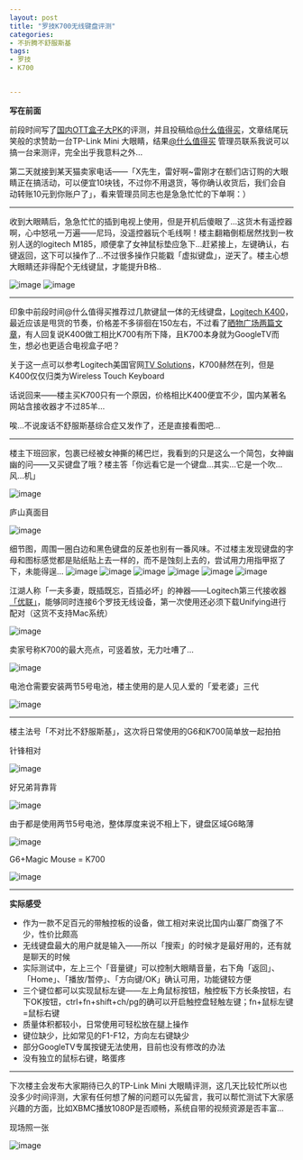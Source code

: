 ```yaml
---
layout: post
title: "罗技K700无线键盘评测"
categories:
- 不折腾不舒服斯基
tags:
- 罗技
- K700


---
```


**写在前面**

前段时间写了[国内OTT盒子大PK](http://www.besteric.com/2013/05/09/ott-box-xiaomi-appletv-leshi-software/)的评测，并且投稿给[@什么值得买](http://www.smzdm.com/)，文章结尾玩笑般的求赞助一台TP-Link Mini 大眼睛，结果[@什么值得买](http://www.smzdm.com/) 管理员联系我说可以搞一台来测评，完全出乎我意料之外…

第二天就接到某天猫卖家电话——「X先生，雷好啊~雷刚才在额们店订购的大眼睛正在搞活动，可以便宜10块钱，不过你不用退货，等你确认收货后，我们会自动转账10元到你账户了」，看来管理员同志也是急急忙忙的下单啊：）

----

收到大眼睛后，急急忙忙的插到电视上使用，但是开机后傻眼了…这货木有遥控器啊，心中怒吼一万遍——尼玛，没遥控器玩个毛线啊！楼主翻箱倒柜居然找到一枚别人送的logitech M185，顺便拿了女神鼠标垫应急下...赶紧接上，左键确认，右键返回，这下可以操作了...不过很多操作只能戳「虚拟键盘」，逆天了。楼主心想大眼睛还非得配个无线键鼠，才能提升B格..

![image](http://img01.taobaocdn.com/tps/i1/T12XeOXyhcXXabme77-800-533.jpg)
![image](http://img03.taobaocdn.com/tps/i3/T1m2KPXxtXXXabme77-800-533.jpg)

----

印象中前段时间@什么值得买推荐过几款键鼠一体的无线键盘，[Logitech K400](http://www.smzdm.com/youhui/196407)，最近应该是甩货的节奏，价格差不多徘徊在150左右，不过看了[晒物广场两篇文章](http://show.smzdm.com/list/?search=K400)，有人回复说K400做工相比K700有所下降，且K700本身就为GoogleTV而生，想必也更适合电视盒子吧？

关于这一点可以参考Logitech美国官网[TV Solutions](http://www.logitech.com/en-us/support/smart-tv)，K700赫然在列，但是K400仅仅归类为Wireless Touch Keyboard

话说回来——楼主买K700只有一个原因，价格相比K400便宜不少，国内某著名网站含接收器才不过85羊…

唉...不说废话不舒服斯基综合症又发作了，还是直接看图吧…

----

楼主下班回家，包裹已经被女神撕的稀巴烂，我看到的只是这么一个简包，女神幽幽的问——又买键盘了哦？楼主答「你远看它是一个键盘…其实…它是一个吹...风...机」

![image](http://img02.taobaocdn.com/tps/i2/T16bOPXypaXXabme77-800-533.jpg)

庐山真面目

![image](http://img04.taobaocdn.com/tps/i4/T1v0aPXpXaXXabme77-800-533.jpg)

细节图，周围一圈白边和黑色键盘的反差也别有一番风味。不过楼主发现键盘的字母和图标感觉都是贴纸贴上去一样的，而不是蚀刻上去的，尝试用力用指甲抠了下，未能得逞...
![image](http://img02.taobaocdn.com/tps/i2/T11DKNXqpcXXabme77-800-533.jpg)
![image](http://img04.taobaocdn.com/tps/i4/T1._CMXy8fXXabme77-800-533.jpg)
![image](http://img01.taobaocdn.com/tps/i1/T1W69PXtpXXXabme77-800-533.jpg)
![image](http://img02.taobaocdn.com/tps/i2/T18LiOXvFbXXabme77-800-533.jpg)
![image](http://img01.taobaocdn.com/tps/i1/T1gQ5MXyJeXXabme77-800-533.jpg)
![image](http://img02.taobaocdn.com/tps/i2/T1HHGNXzpeXXabme77-800-533.jpg)

江湖人称「一夫多妻，既插既忘，百插必坏」的神器——Logitech第三代接收器[「优联」](http://www.logitech.com.cn/zh-cn/promotions/6072)，能够同时连接6个罗技无线设备，第一次使用还必须下载Unifying进行配对（这货不支持Mac系统）

![image](http://img03.taobaocdn.com/tps/i3/T1da9OXyRbXXabme77-800-533.jpg)

卖家号称K700的最大亮点，可竖着放，无力吐嘈了…

![image](http://img01.taobaocdn.com/tps/i1/T1aY9OXvpdXXabme77-800-533.jpg)

电池仓需要安装两节5号电池，楼主使用的是人见人爱的「爱老婆」三代

![image](http://img02.taobaocdn.com/tps/i2/T1kTCMXwXeXXabme77-800-533.jpg)

----

楼主法号「不对比不舒服斯基」，这次将日常使用的G6和K700简单放一起拍拍

针锋相对

![image](http://img01.taobaocdn.com/tps/i1/T1QdOOXA4bXXabme77-800-533.jpg)

好兄弟背靠背

![image](http://img01.taobaocdn.com/tps/i1/T1uqGPXCRaXXabme77-800-533.jpg)

由于都是使用两节5号电池，整体厚度来说不相上下，键盘区域G6略薄

![image](http://img02.taobaocdn.com/tps/i2/T1_35NXr4dXXabme77-800-533.jpg)

G6+Magic Mouse = K700

![image](http://img01.taobaocdn.com/tps/i1/T174eNXu4cXXabme77-800-533.jpg)

----

**实际感受**

* 作为一款不足百元的带触控板的设备，做工相对来说比国内山寨厂商强了不少，性价比颇高
* 无线键盘最大的用户就是输入——所以「搜索」的时候才是最好用的，还有就是聊天的时候
* 实际测试中，左上三个「音量键」可以控制大眼睛音量，右下角「返回」、「Home」、「播放/暂停」、「方向键/OK」确认可用，功能键较方便
* 三个键位都可以实现鼠标左键——左上角鼠标按钮，触控板下方长条按钮，右下OK按钮，ctrl+fn+shift+ch/pg的确可以开启触控盘轻触左键；fn+鼠标左键=鼠标右键
* 质量体积都较小，日常使用可轻松放在腿上操作
* 键位缺少，比如常见的F1-F12，方向左右键缺少
* 部分GoogleTV专属按键无法使用，目前也没有修改的办法
* 没有独立的鼠标右键，略蛋疼

----

下次楼主会发布大家期待已久的TP-Link Mini 大眼睛评测，这几天比较忙所以也没多少时间评测，大家有任何想了解的问题可以先留言，我可以帮忙测试下大家感兴趣的方面，比如XBMC播放1080P是否顺畅，系统自带的视频资源是否丰富…

现场照一张

![image](http://img04.taobaocdn.com/tps/i4/T1MXqPXypbXXX9wxk7-800-794.jpg)
